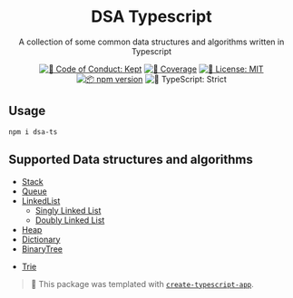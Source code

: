 <h1 align="center">DSA Typescript</h1>

<p align="center">A collection of some common data structures and algorithms written in Typescript</p>

<p align="center">
	<a href="https://github.com/hiimnhan/dsa-ts/blob/main/.github/CODE_OF_CONDUCT.md" target="_blank"><img alt="🤝 Code of Conduct: Kept" src="https://img.shields.io/badge/%F0%9F%A4%9D_code_of_conduct-kept-21bb42" /></a>
	<a href="https://codecov.io/gh/hiimnhan/dsa-ts" target="_blank"><img alt="🧪 Coverage" src="https://img.shields.io/codecov/c/github/hiimnhan/dsa-ts?label=%F0%9F%A7%AA%20coverage" /></a>
	<a href="https://github.com/hiimnhan/dsa-ts/blob/main/LICENSE.md" target="_blank"><img alt="📝 License: MIT" src="https://img.shields.io/badge/%F0%9F%93%9D_license-MIT-21bb42.svg"></a>
	<a href="http://npmjs.com/package/dsa-ts"><img alt="📦 npm version" src="https://img.shields.io/npm/v/dsa-ts?color=21bb42&label=%F0%9F%93%A6%20npm" /></a>
	<img alt="💪 TypeScript: Strict" src="https://img.shields.io/badge/%F0%9F%92%AA_typescript-strict-21bb42.svg" />
</p>

## Usage

```shell
npm i dsa-ts
```

## Supported Data structures and algorithms

- [Stack]()
- [Queue]()
- [LinkedList](https://github.com/hiimnhan/dsa-ts/blob/main/src/data-structures/LinkedList/index.ts)
  - [Singly Linked List](https://github.com/hiimnhan/dsa-ts/blob/main/src/data-structures/LinkedList/SinglyLinkedList.ts)
  - [Doubly Linked List](https://github.com/hiimnhan/dsa-ts/blob/main/src/data-structures/LinkedList/DoublyLinkedList.ts)
- [Heap]()
- [Dictionary]()
- [BinaryTree]()

* [Trie]()

<!-- You can remove this notice if you don't want it 🙂 no worries! -->

> 💙 This package was templated with [`create-typescript-app`](https://github.com/JoshuaKGoldberg/create-typescript-app).
